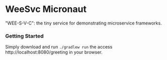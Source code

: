 # WeeSvc Micronaut
"WEE-S-V-C": the tiny service for demonstrating microservice frameworks.

### Getting Started
Simply download and run `./gradlew run` the access http://localhost:8080/greeting 
in your browser.
